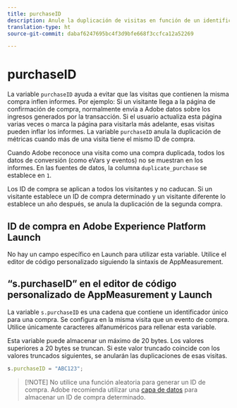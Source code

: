 ```yaml
---
title: purchaseID
description: Anule la duplicación de visitas en función de un identificador de compra único.
translation-type: ht
source-git-commit: dabaf6247695bc4f3d9bfe668f3ccfca12a52269

---
```



# purchaseID

La variable `purchaseID` ayuda a evitar que las visitas que contienen la misma compra inflen informes. Por ejemplo: Si un visitante llega a la página de confirmación de compra, normalmente envía a Adobe datos sobre los ingresos generados por la transacción. Si el usuario actualiza esta página varias veces o marca la página para visitarla más adelante, esas visitas pueden inflar los informes. La variable `purchaseID` anula la duplicación de métricas cuando más de una visita tiene el mismo ID de compra.

Cuando Adobe reconoce una visita como una compra duplicada, todos los datos de conversión (como eVars y eventos) no se muestran en los informes. En las fuentes de datos, la columna `duplicate_purchase` se establece en `1`.

Los ID de compra se aplican a todos los visitantes y no caducan. Si un visitante establece un ID de compra determinado y un visitante diferente lo establece un año después, se anula la duplicación de la segunda compra.

## ID de compra en Adobe Experience Platform Launch

No hay un campo específico en Launch para utilizar esta variable. Utilice el editor de código personalizado siguiendo la sintaxis de AppMeasurement.

## “s.purchaseID” en el editor de código personalizado de AppMeasurement y Launch

La variable `s.purchaseID` es una cadena que contiene un identificador único para una compra. Se configura en la misma visita que un evento de compra. Utilice únicamente caracteres alfanuméricos para rellenar esta variable.

Esta variable puede almacenar un máximo de 20 bytes. Los valores superiores a 20 bytes se truncan. Si este valor truncado coincide con los valores truncados siguientes, se anularán las duplicaciones de esas visitas.

```js
s.purchaseID = "ABC123";
```

>[!NOTE] No utilice una función aleatoria para generar un ID de compra. Adobe recomienda utilizar una [capa de datos](../../prepare/data-layer.md) para almacenar un ID de compra determinado.
